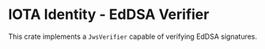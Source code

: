 IOTA Identity - EdDSA Verifier
===

This crate implements a `JwsVerifier` capable of verifying EdDSA signatures.

